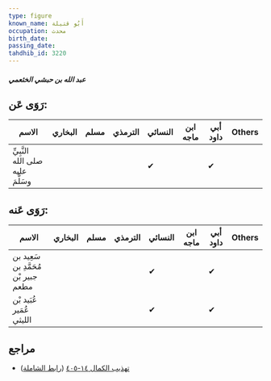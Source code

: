 ```yaml
---
type: figure
known_name: أَبُو قتيلة
occupation: محدث
birth_date:
passing_date:
tahdhib_id: 3220
---
```

##### عبد الله بن حبشي الخثعمي

## رَوَى عَن:
| الاسم                             | البخاري | مسلم | الترمذي | النسائي | ابن ماجه | أبي داود | Others |
| --------------------------------- | ------- | ---- | ------- | ------- | -------- | -------- | ------ |
| النَّبِيِّ صلى الله عليه وسَلَّمَ |         |      |         | ✔       |          | ✔        |        |
## رَوَى عَنه:
| الاسم                                | البخاري | مسلم | الترمذي | النسائي | ابن ماجه | أبي داود | Others |
| ------------------------------------ | ------- | ---- | ------- | ------- | -------- | -------- | ------ |
| سَعِيد بن مُحَمَّدِ بن جبير بْن مطعم |         |      |         | ✔       |          | ✔        |        |
| عُبَيد بْن عُمَير الليثي             |         |      |         | ✔       |          | ✔        |        |
## مراجع
- [تهذيب الكمال ١٤-٤٠٥](obsidian://open?vault=Tahdhib-al-Kamal&file=Figures/٣٢٢٠-عبد%20الله%20بن%20حبشي%20الخثعمي) ([رابط الشاملة](https://shamela.ws/book/3722/7333))